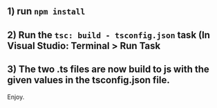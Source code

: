 
## 1) run `npm install`
## 2) Run the `tsc: build - tsconfig.json` task (In Visual Studio: Terminal > Run Task
## 3) The two .ts files are now build to js with the given values in the tsconfig.json file.
Enjoy.
